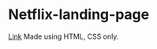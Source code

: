 # Netflix-landing-page

[Link](https://spyder204.github.io/Netflix-landing-page/)
Made using HTML, CSS only.
